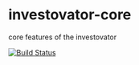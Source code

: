 investovator-core
=================

core features of the investovator

[![Build Status](https://drone.io/github.com/investovator/investovator-core/status.png)](https://drone.io/github.com/investovator/investovator-core/latest)
